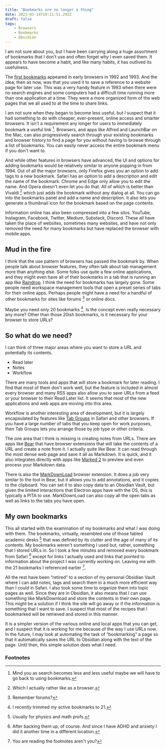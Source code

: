 ```yaml
---
title: "Bookmarks are no longer a thing"
date: 2023-03-14T19:11:51.292Z
draft: false
tags:
    - Browsers
    - Bookmarks
    - Obsidian
---
```


 I am not sure about you, but I have been carrying along a huge assortment of bookmarks that I don't use and often forget why I even saved them. It appears to have become a habit, and like many habits, it has outlived its usefulness. 

The [first bookmarks](https://en.wikipedia.org/wiki/Bookmark_(digital)) appeared in early browsers in 1992 and 1993. And the idea, then as now, was that you used it to save a reference to a website page for later use. This was a very handy feature in 1993 when there were no search engines and some computers had a difficult time running more than one application at a time. They were a more organized form of the web pages that we all used to at the time to share links.

I am not sure when they began to become less useful, but I suspect that it had something to do with cheaper, ever-present, online access and smarter browsers. It isn't a requirement any longer for users to immediately bookmark a useful link [^1]. Browsers, and apps like Alfred and LaunchBar on the Mac, can also progressively search through your existing bookmarks and browser history to find a page for you without having to browse through a list of bookmarks. You can easily never access the entire bookmark menu if you don't want to. 

And while other features in browsers have advanced, the UI and options for adding bookmarks would be relatively similar to anyone popping in from 1994. Out of all the major browsers, only Firefox gives you an option to add tags to a new bookmark. Safari has an option to add a description and edit the name of the bookmark. Chrome and Edge only allow you to edit the name. And Opera doesn't even let you do that. All of which is better than Vivaldi [^2] which just adds the bookmark without any dialog at all. You can go into the bookmarks panel and add a name and description. It also lets you generate a thumbnail icon for the bookmark based on the page contents.

Information online has also been compressed into a few silos. YouTube, Instagram, Facebook, Twitter, Medium, Substack, Discord. These all have taken the place of websites, sometimes many websites, and have not only removed the need for many bookmarks but have replaced the browser with mobile apps. 

## Mud in the fire

I think that the use pattern of browsers has passed the bookmark by. When people talk about browser features, they often talk about tab management more than anything else. Some folks use quite a few online applications, and they might even have all of their bookmarks in a tab that is running an app like [Raindrop](https://app.raindrop.io/).  I think the need for bookmarks has largely gone. Some people need workspace management tools that open a preset series of tabs for their online apps. Perhaps people might have a need for a handful of other bookmarks for sites like forums [^3] or online docs. 

Maybe you need only 20 bookmarks [^4]. Is the concept even really necessary any more? Other than those 20ish bookmarks, is it necessary for your browser to store URLs? 

## So what do we need?

I can think of three major areas where you want to store a URL and potentially its contents.

* Read later
* Notes
* Workflow

There are many tools and apps that will store a bookmark for later reading. I find that most of them don't work well, but the feature is included in almost every browser and many RSS apps also allow you to save URLs from a feed or your browser to their Read Later list. It seems that most of the new applications and web apps are moving into this area.

Workflow is another interesting area of development, but it is largely encapsulated by features like [Tab Groups](https://support.apple.com/en-ca/guide/safari/ibrwa2d73908/mac) in Safari and other browsers. If you have a large number of tabs that you keep open for work purposes, then Tab Groups lets you arrange those by job type or other criteria.

The one area that I think is missing is creating notes from URLs. There are apps like [Bear](https://bear.app) that have browser extensions that will take the contents of a URL and create a note from it. I actually quite like Bear. It can read through the most dense web page and save it all as Markdown. It is quick, and it also integrates directly with apps like [Marked 2](https://marked2app.com) to preview and even process your Markdown data. 

There is also the [MarkDownLoad](https://github.com/deathau/markdownload) browser extension. It does a job very similar to the tool in Bear, but it allows you to add annotations, and it copies to the clipboard. You can set it to also copy data to an Obsidian Vault, but given the limited interactions that Electron apps have with the OS, this is typically a PITA to use. MarkDownLoad can also copy all the open tabs as well as links to the tabs you have open.

## My own bookmarks

This all started with the examination of my bookmarks and what I was doing with them. The bookmarks, virtually, resembled one of those fabled academic desks [^5] that was defined by its clutter and the age of many of its contents. My bookmarks weren't something I used but, rather, something that I stored URLs in. So I took a few minutes and removed every bookmark from Safari [^6] except for links I actually used and links that pointed to information about the project I was currently working on. Leaving me with the 21 bookmarks I referenced earlier [^7].

All the rest have been “retired” to a section of my personal Obsidian Vault where I can add notes, tags and search them in a much more efficient way than I could in Safari. I also took some time to organize them into topic pages as well. Since they are in Obsidian, it also means that I can use something like MarkDownload and store the contents in their own page.  This might be a solution if I think the site will go away or if the information is something that I want to save. I suspect that most of the recipes that I bookmarked will be retrieved and stored in this manner. 

It is a simpler version of the various online and local apps that you can get, and I suspect that it is working for me because of the way I use URLs now. In the future, I may look at automating the task of “bookmarking” a page so that it automatically saves the URL to Obsidian along with the text of the page. Until then, this simple solution does what I need. 

### Footnotes

[^1]: Mind you as search becomes less and less useful maybe we will have to go back to using bookmarks.

[^2]: Which I actually rather like as a browser. 

[^3]: Remember forums? 

[^4]: I recently trimmed my active bookmarks to 21.

[^5]: Usually for physics and math profs. 

[^6]: After backing them up, of course. And since I have ADHD and anxiety I did it another time in a different location. 

[^7]: You are reading the footnotes aren't you?